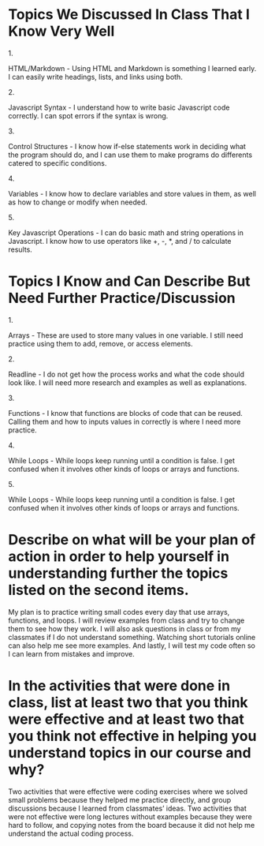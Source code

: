 <h1>Topics We Discussed In Class That I Know Very Well</h1>
1. <p>HTML/Markdown - Using HTML and Markdown is something I learned early. I can easily write headings, lists, and links using both.</p>
2. <p>Javascript Syntax - I understand how to write basic Javascript code correctly. I can spot errors if the syntax is wrong.</p>  
3. <p>Control Structures - I know how if-else statements work in deciding what the program should do, and I can use them to make programs do differents catered to specific conditions. </p>
4. <p>Variables - I know how to declare variables and store values in them, as well as how to change or modify when needed.</p>
5. <p>Key Javascript Operations - I can do basic math and string operations in Javascript. I know how to use operators like +, -, *, and / to calculate results.</p>

<h1>Topics I Know and Can Describe But Need Further Practice/Discussion</h1>
1. <p>Arrays - These  are used to store many values in one variable. I still need practice using them to add, remove, or access elements.</p>
2. <p>Readline - I do not get how the process works and what the code should look like. I will need more research and examples as well as explanations.</p>
3. <p>Functions - I know that functions are blocks of code that can be reused. Calling them and how to inputs values in correctly is where I need more practice.</p>
4. <p>While Loops - While loops keep running until a condition is false. I get confused when it involves other kinds of loops or arrays and functions.</p>
5. <p>While Loops - While loops keep running until a condition is false. I get confused when it involves other kinds of loops or arrays and functions.</p>

<h1>Describe on what will be your plan of action in order to help yourself in understanding further the topics listed on the second items.</h1>
<p>My plan is to practice writing small codes every day that use arrays, functions, and loops. I will review examples from class and try to change them to see how they work. I will also ask questions in class or from my classmates if I do not understand something. Watching short tutorials online can also help me see more examples. And lastly, I will test my code often so I can learn from mistakes and improve.</p>  

<h1>In the activities that were done in class, list at least two that you think were effective and at least two that you think not effective in helping you understand topics in our course and why?</h1>
<p>Two activities that were effective were coding exercises where we solved small problems because they helped me practice directly, and group discussions because I learned from classmates’ ideas. Two activities that were not effective were long lectures without examples because they were hard to follow, and copying notes from the board because it did not help me understand the actual coding process.</p>

